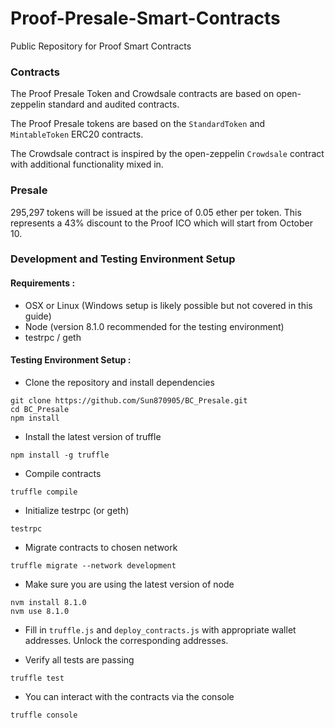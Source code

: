 # Proof-Presale-Smart-Contracts

Public Repository for Proof Smart Contracts

### Contracts

The Proof Presale Token and Crowdsale contracts are based on open-zeppelin standard and audited contracts.

The Proof Presale tokens are based on the `StandardToken` and `MintableToken` ERC20 contracts.

The Crowdsale contract is inspired by the open-zeppelin `Crowdsale` contract with additional functionality mixed in.

### Presale

295,297 tokens will be issued at the price of 0.05 ether per token. This represents a 43% discount to the Proof ICO which will start from October 10.

### Development and Testing Environment Setup

#### Requirements :

- OSX or Linux (Windows setup is likely possible but not covered in this guide)
- Node (version 8.1.0 recommended for the testing environment)
- testrpc / geth

#### Testing Environment Setup :

- Clone the repository and install dependencies

```
git clone https://github.com/Sun870905/BC_Presale.git
cd BC_Presale
npm install
```

- Install the latest version of truffle

```
npm install -g truffle
```

- Compile contracts

```
truffle compile
```

- Initialize testrpc (or geth)

```
testrpc
```

- Migrate contracts to chosen network

```
truffle migrate --network development
```

- Make sure you are using the latest version of node

```
nvm install 8.1.0
nvm use 8.1.0
```

- Fill in `truffle.js` and `deploy_contracts.js` with appropriate wallet addresses. Unlock the corresponding addresses.

- Verify all tests are passing

```
truffle test
```

- You can interact with the contracts via the console

```
truffle console
```
